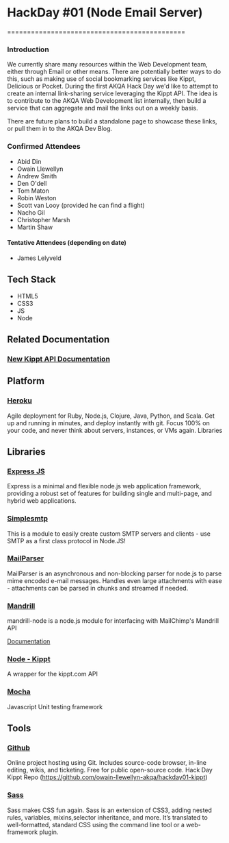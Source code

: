# HackDay #01 (Node Email Server)
=============================================

### Introduction

We currently share many resources within the Web Development team, either through Email or other means.
There are potentially better ways to do this, such as making use of social bookmarking services like Kippt, Delicious or Pocket.
During the first AKQA Hack Day we'd like to attempt to create an internal link-sharing service leveraging the Kippt API. The idea is to contribute to the AKQA Web Development list internally, then build a service that can aggregate and mail the links out on a weekly basis.


There are future plans to build a standalone page to showcase these links, or pull them in to the AKQA Dev Blog.


### Confirmed Attendees

* Abid Din
* Owain Llewellyn
* Andrew Smith
* Den O'dell
* Tom Maton
* Robin Weston
* Scott van Looy (provided he can find a flight)
* Nacho Gil
* Christopher Marsh
* Martin Shaw

#### Tentative Attendees (depending on date)

* James Lelyveld

## Tech Stack

* HTML5
* CSS3
* JS
* Node

## Related Documentation

### [New Kippt API Documentation](http://developers.kippt.com/)

## Platform

### [Heroku](https://www.heroku.com/)
Agile deployment for Ruby, Node.js, Clojure, Java, Python, and Scala. Get up and running in minutes, and deploy instantly with git. Focus 100% on your code, and never think about servers, instances, or VMs again.
Libraries

## Libraries

### [Express JS](http://expressjs.com/)
Express is a minimal and flexible node.js web application framework, providing a robust set of features for building single and multi-page, and hybrid web applications.

### [Simplesmtp](https://github.com/andris9/simplesmtp)
This is a module to easily create custom SMTP servers and clients - use SMTP as a first class protocol in Node.JS!

### [MailParser](https://github.com/andris9/mailparser)
MailParser is an asynchronous and non-blocking parser for node.js to parse mime encoded e-mail messages. Handles even large attachments with ease - attachments can be parsed in chunks and streamed if needed.

### [Mandrill](https://github.com/kai5263499/mandrill-node)
mandrill-node is a node.js module for interfacing with MailChimp's Mandrill API

[Documentation](https://addons.heroku.com/mandrill)

### [Node - Kippt](https://npmjs.org/package/node-kippt)
A wrapper for the kippt.com API

### [Mocha](http://visionmedia.github.io/mocha/)
Javascript Unit testing framework


## Tools

### [Github](https://github.com/)
Online project hosting using Git. Includes source-code browser, in-line editing, wikis, and ticketing. Free for public open-source code.
Hack Day Kippt Repo (https://github.com/owain-llewellyn-akqa/hackday01-kippt)

### [Sass](http://sass-lang.com/)
Sass makes CSS fun again. Sass is an extension of CSS3, adding nested rules, variables, mixins,selector inheritance, and more. It’s translated to well-formatted, standard CSS using the command line tool or a web-framework plugin.

